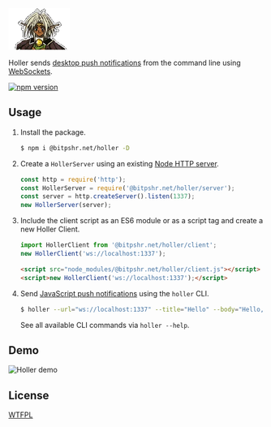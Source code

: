 ![Holler logo](logo.png?raw=true)


Holler sends [desktop push notifications](https://developer.mozilla.org/en-US/docs/Web/API/notification) from the command line using [WebSockets](https://developer.mozilla.org/en-US/docs/Web/API/WebSockets_API).

[![npm version](https://badge.fury.io/js/%40bitpshr.net%2Fholler.svg)](https://badge.fury.io/js/%40bitpshr.net%2Fholler)

## Usage

1. Install the package.
	```sh
	$ npm i @bitpshr.net/holler -D
	```
2. Create a `HollerServer` using an existing [Node HTTP server](https://nodejs.org/api/http.html).
	```js
	const http = require('http');
	const HollerServer = require('@bitpshr.net/holler/server');
	const server = http.createServer().listen(1337);
	new HollerServer(server);
	```
3. Include the client script as an ES6 module or as a script tag and create a new Holler Client.
	```js
	import HollerClient from '@bitpshr.net/holler/client';
	new HollerClient('ws://localhost:1337');
	```

	```html
	<script src="node_modules/@bitpshr.net/holler/client.js"></script>
	<script>new HollerClient('ws://localhost:1337');</script>
	```
4. Send [JavaScript push notifications](https://developer.mozilla.org/en-US/docs/Web/API/notification) using the `holler` CLI.
	```sh
	$ holler --url="ws://localhost:1337" --title="Hello" --body="Hello, world"
	```
	See all available CLI commands via `holler --help`.

## Demo

![Holler demo](https://i.gyazo.com/c971f0ebd6190c6b32bb23800cb894be.gif)

## License

[WTFPL](http://www.wtfpl.net/)
